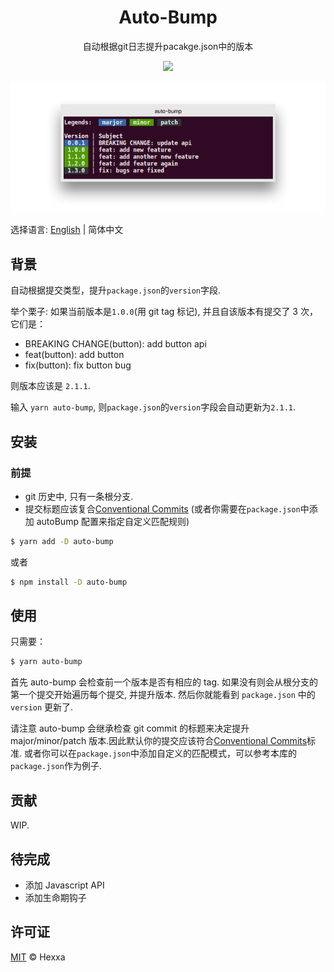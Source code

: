 <h1 align="center">
  Auto-Bump
</h1>
<p align="center">
  自动根据git日志提升pacakge.json中的版本
</p>
<p align="center">
  <a href="https://travis-ci.org/ihexxa/auto-bump">
    <img src="https://travis-ci.org/ihexxa/auto-bump.svg?branch=master" />
  </a>
</p>
<p align="center">
  <img src="https://github.com/ihexxa/auto-bump/raw/master/demo.png" alt="auto-bump">
<p>

选择语言: [English](./README.md) | 简体中文

## 背景

自动根据提交类型，提升`package.json`的`version`字段.

举个栗子:
如果当前版本是`1.0.0`(用 git tag 标记), 并且自该版本有提交了 3 次， 它们是：

- BREAKING CHANGE(button): add button api
- feat(button): add button
- fix(button): fix button bug

则版本应该是 `2.1.1`.

输入 `yarn auto-bump`, 则`package.json`的`version`字段会自动更新为`2.1.1`.

## 安装

### 前提

- git 历史中, 只有一条根分支.
- 提交标题应该复合[Conventional Commits](https://conventionalcommits.org/) (或者你需要在`package.json`中添加 autoBump 配置来指定自定义匹配规则)

```sh
$ yarn add -D auto-bump
```

或者

```sh
$ npm install -D auto-bump
```

## 使用

只需要：

```sh
$ yarn auto-bump
```

首先 auto-bump 会检查前一个版本是否有相应的 tag. 如果没有则会从根分支的第一个提交开始遍历每个提交, 并提升版本. 然后你就能看到 `package.json` 中的`version` 更新了.

请注意 auto-bump 会继承检查 git commit 的标题来决定提升 major/minor/patch 版本.因此默认你的提交应该符合[Conventional Commits](https://conventionalcommits.org/)标准.
或者你可以在`package.json`中添加自定义的匹配模式，可以参考本库的`package.json`作为例子.

## 贡献

WIP.

## 待完成

- 添加 Javascript API
- 添加生命期钩子

## 许可证

[MIT](LICENSE) © Hexxa
